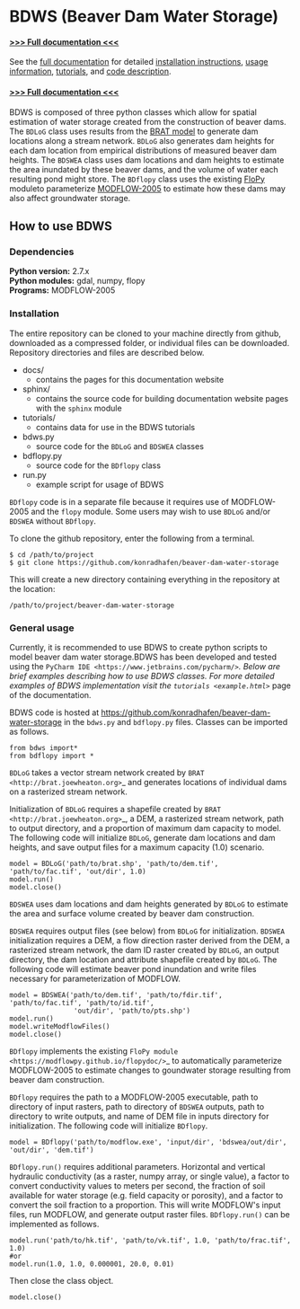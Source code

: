 # BDWS (Beaver Dam Water Storage)

#### [>>> Full documentation <<<](https://konradhafen.github.io/beaver-dam-water-storage/)

See the [full documentation](https://konradhafen.github.io/beaver-dam-water-storage/) 
for detailed [installation instructions](https://konradhafen.github.io/beaver-dam-water-storage/install.html),
[usage information](https://konradhafen.github.io/beaver-dam-water-storage/useage.html),
[tutorials](https://konradhafen.github.io/beaver-dam-water-storage/example.html),
and [code description](https://konradhafen.github.io/beaver-dam-water-storage/code.html).

#### [>>> Full documentation <<<](https://konradhafen.github.io/beaver-dam-water-storage/)

BDWS is composed of three python classes which allow for spatial estimation of water 
storage created from the construction of beaver dams. The `BDLoG` class uses results
from the [BRAT model](http://brat.joewheaton.org) to generate dam locations along a stream
network. `BDLoG` also generates dam heights for each dam location from empirical 
distributions of measured beaver dam heights. The `BDSWEA` class uses dam locations and 
dam heights to estimate the area inundated by these beaver dams, and the volume of water 
each resulting pond might store. The `BDflopy` class uses the existing 
[FloPy](https://modflowpy.github.io/flopydoc/) moduleto parameterize 
[MODFLOW-2005](https://water.usgs.gov/ogw/modflow/mf2005.html) to estimate how these dams 
may also affect groundwater storage.

## How to use BDWS

### Dependencies

**Python version:** 2.7.x <br>
**Python modules:** gdal, numpy, flopy <br>
**Programs:** MODFLOW-2005 

### Installation

The entire repository can be cloned to your machine directly from github, downloaded as 
a compressed folder, or individual files can be downloaded. 
Repository directories and files are described below.

- docs/
  - contains the pages for this documentation website
- sphinx/
  - contains the source code for building documentation website pages with the `sphinx` module
- tutorials/
  - contains data for use in the BDWS tutorials
- bdws.py
  - source code for the `BDLoG` and `BDSWEA` classes
- bdflopy.py
  - source code for the `BDflopy` class
- run.py
  - example script for usage of BDWS

`BDflopy` code is in a separate file because it requires use of MODFLOW-2005 and the `flopy` module.
Some users may wish to use `BDLoG` and/or `BDSWEA` without `BDflopy`.

To clone the github repository, enter the following from a terminal.

    $ cd /path/to/project
    $ git clone https://github.com/konradhafen/beaver-dam-water-storage

This will create a new directory containing everything in the repository at the location:

    /path/to/project/beaver-dam-water-storage
    
### General usage

Currently, it is recommended to use BDWS to create python scripts to model beaver dam 
water storage.BDWS has been developed and tested using the 
`PyCharm IDE <https://www.jetbrains.com/pycharm/>`_.
Below are brief examples describing how to use BDWS classes. For more detailed examples 
of BDWS implementation visit the `tutorials <example.html>`_ page of the documentation.

BDWS code is hosted at https://github.com/konradhafen/beaver-dam-water-storage in the 
`bdws.py` and `bdflopy.py` files. Classes can be imported as follows.

    from bdws import*
    from bdflopy import *

`BDLoG` takes a vector stream network created by 
`BRAT <http://brat.joewheaton.org>`_ and generates locations of individual dams on a 
rasterized stream network.

Initialization of `BDLoG` requires a shapefile created by 
`BRAT <http://brat.joewheaton.org>`_, a DEM, a rasterized stream network, path to output 
directory, and a proportion of maximum dam capacity to model. The following code will 
initialize `BDLoG`, generate dam locations
and dam heights, and save output files for a maximum capacity (1.0) scenario.

    model = BDLoG('path/to/brat.shp', 'path/to/dem.tif', 'path/to/fac.tif', 'out/dir', 1.0)
    model.run()
    model.close()

`BDSWEA` uses dam locations and dam heights generated by `BDLoG` to estimate 
the area and surface volume created by beaver dam construction.

`BDSWEA` requires output files (see below) from `BDLoG` for initialization. 
`BDSWEA` initialization requires a DEM, a flow direction raster derived from the 
DEM, a rasterized stream network, the dam ID raster created by
`BDLoG`, an output directory, the dam location and attribute shapefile created by 
`BDLoG`. The following code will estimate beaver pond inundation and write files 
necessary for parameterization of MODFLOW.

    model = BDSWEA('path/to/dem.tif', 'path/to/fdir.tif', 'path/to/fac.tif', 'path/to/id.tif',
                    'out/dir', 'path/to/pts.shp')
    model.run()
    model.writeModflowFiles()
    model.close()

`BDflopy` implements the existing `FloPy module <https://modflowpy.github.io/flopydoc/>`_ to automatically
parameterize MODFLOW-2005 to estimate changes to goundwater storage resulting from 
beaver dam construction.

`BDflopy` requires the path to a MODFLOW-2005 executable, path to directory of 
input rasters, path to directory
of `BDSWEA` outputs, path to directory to write outputs, and name of DEM file in 
inputs directory for initialization. The following code will initialize `BDflopy`.

    model = BDflopy('path/to/modflow.exe', 'input/dir', 'bdswea/out/dir', 'out/dir', 'dem.tif')

`BDflopy.run()` requires additional parameters. Horizontal and vertical hydraulic conductivity (as a raster,
numpy array, or single value), a factor to convert conductivity values to meters per second, the fraction of soil
available for water storage (e.g. field capacity or porosity), and a factor to convert the soil fraction to a proportion.
This will write MODFLOW's input files, run MODFLOW, and generate output raster files.
`BDflopy.run()` can be implemented as follows.

    model.run('path/to/hk.tif', 'path/to/vk.tif', 1.0, 'path/to/frac.tif', 1.0)
    #or
    model.run(1.0, 1.0, 0.000001, 20.0, 0.01)

Then close the class object.

    model.close()
